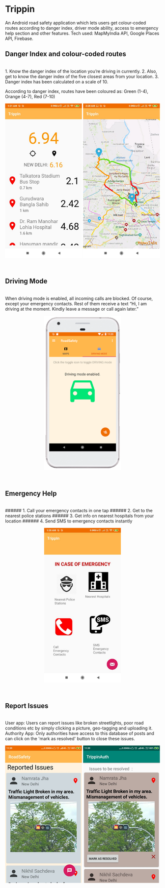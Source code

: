 # Trippin

An Android road safety application which lets users get colour-coded routes according to danger index, driver mode ability, access to emergency help section and other features. 
Tech used: MapMyIndia API, Google Places API, Firebase.

## Danger Index and colour-coded routes
<br/>
1. Know the danger index of the location you’re driving in currently.
2. Also, get to know the danger index of the five closest areas from your location. 
3. Danger index has been calculated on a scale of 10.

According to danger index, routes have been coloured as: Green (1-4), Orange (4-7), Red (7-10)

<p align = "center">

<img src="https://github.com/Ahelii16/Trippin/blob/master/dangerindex.png" alt="Danger Index" width="250"/>
<img src="https://github.com/Ahelii16/Trippin/blob/master/routes.png" alt="Map route" width="250"/>

</p>

<br/>

## Driving Mode
<br/>
 When driving mode is enabled, all incoming calls are blocked. Of course, except your emergency contacts.
 Rest of them receive a text “Hi, I am driving at the moment. Kindly leave a message or call again later.”

<p align="center">
<img src="https://github.com/Ahelii16/Trippin/blob/master/drivemode.png" alt="Driving Mode" width="250"/>
</p>

<br/>

## Emergency Help
<br/>
###### 1. Call your emergency contacts in one tap
###### 2. Get to the nearest police stations
###### 3. Get info on nearest hospitals from your location
###### 4. Send SMS to emergency contacts instantly

<p align="center">
<img src="https://github.com/Ahelii16/Trippin/blob/master/help.png" alt="Help" width="250"/>
</p>
<br/>

## Report Issues
<br/>
User app: Users can report issues like broken streetlights, poor road conditions etc by simply clicking a picture, geo-tagging and uploading it.
Authority App: Only authorities have access to this database of posts and can click on the 'mark as resolved' button to close these issues.

<p align="center">
<img src="https://github.com/Ahelii16/Trippin/blob/master/user.png" alt="user app" width="250"/>
<img src="https://github.com/Ahelii16/Trippin/blob/master/auth.png" alt="auth app" width="250"/>
</p>
<br/>
